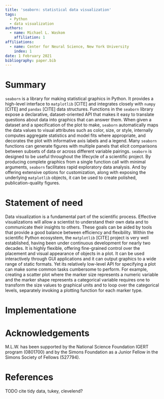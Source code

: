 ```yaml
---
title: 'seaborn: statistical data visualization'
tags:
  - Python
  - data visualization
authors:
  - name: Michael L. Waskom
    affiliation: 1
affiliations:
  - name: Center for Neural Science, New York University
    index: 1
date: 1 February 2021
bibliography: paper.bib
---
```


# Summary

`seaborn` is a library for making statistical graphics in Python. It provides a high-level interface to `matplotlib` [CITE] and integrates closely with `numpy` [CITE] and `pandas` [CITE] data structures. Functions in the `seaborn` library expose a declarative, dataset-oriented API that makes it easy to translate questions about data into graphics that can answer them. When given a dataset and a specification of the plot to make, `seaborn` automatically maps the data values to visual attributes such as color, size, or style, internally computes aggregate statistics and model fits where appropriate, and decorates the plot with informative axis labels and a legend. Many `seaborn` functions can generate figures with multiple panels that elicit comparisons between subsets of data or across different variable pairings. `seaborn` is designed to be useful throughout the lifecycle of a scientific project. By producing complete graphics from a single function call with minimal arguments, `seaborn` facilitates rapid exploratory data analysis. And by offering extensive options for customization, along with exposing the underlying `matplotlib` objects, it can be used to create polished, publication-quality figures.

# Statement of need

Data visualization is a fundamental part of the scientific process. Effective visualizations will allow a scientist to understand their own data and to communicate their insights to others. These goals can be aided by tools that provide a good balance between efficiency and flexibility. Within the scientific Python ecosystem, the `matplotlib` [CITE] project is very well established, having been under continuous development for nearly two decades. It is highly flexible, offering fine-grained control over the placement and visual appearance of objects in a plot. It can be used interactively through GUI applications and it can output graphics to a wide range of static formats. Yet its relatively low-level API for specifying a plot can make some common tasks cumbersome to perform. For example, creating a scatter plot where the marker size represents a numeric variable and the marker shape represents a categorical variable requires one to transform the size values to graphical units and to loop over the categorical levels, separately invoking a plotting function for each marker type.


# Implementatione

# Acknowledgements

M.L.W. has been supported by the National Science Foundation IGERT program (0801700) and by the Simons Foundation as a Junior Fellow in the Simons Society of Fellows (527794).

# References

TODO cite tidy data, tukey, clevelend?